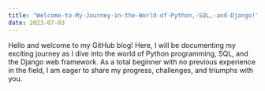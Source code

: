 ```yaml
---
title: "Welcome-to-My-Journey-in-the-World-of-Python,-SQL,-and-Django!"
date: 2023-07-03
---
```

Hello and welcome to my GitHub blog! Here, I will be documenting my exciting journey as I dive into the world of 
Python programming, SQL, and the Django web framework. As a total beginner with no previous experience in the field, 
I am eager to share my progress, challenges, and triumphs with you.
